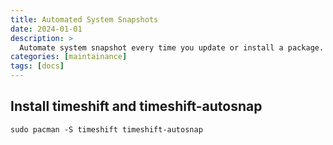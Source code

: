 ```yaml
---
title: Automated System Snapshots
date: 2024-01-01
description: >
  Automate system snapshot every time you update or install a package.
categories: [maintainance]
tags: [docs]
---
```


## Install timeshift and timeshift-autosnap

``` shell
sudo pacman -S timeshift timeshift-autosnap
```

